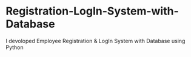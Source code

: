 # Registration-LogIn-System-with-Database
I devoloped Employee Registration &amp; LogIn System with Database using Python
